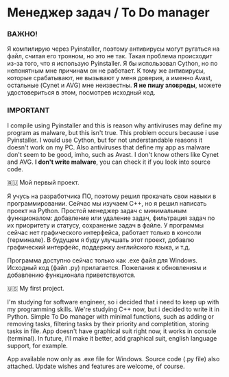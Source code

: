 # Менеджер задач / To Do manager
### ВАЖНО!
Я компилирую через Pyinstaller, поэтому антивирусы могут ругаться на файл, считая его трояном, но это не так. Такая проблема происходит из-за того, что я использую Pyinstaller. Я бы использовал Cython, но по непонятным мне причинам он не работает. К тому же антивирусы, которые срабатывают, не вызывают у меня доверия, а именно Avast, остальные (Cynet и AVG) мне неизвестны.
**Я не пишу зловреды**, можете удостовериться в этом, посмотрев исходный код.

### IMPORTANT
I compile using Pyinstaller and this is reason why antiviruses may define my program as malware, but this isn't true. This problem occurs because i use Pyinstaller. I would use Cython, but for not understandable reasons it doesn't work on my PC. Also antiviruses that define my app as malware don't seem to be good, imho, such as Avast. I don't know others like Cynet and AVG.
**I don't write malware**, you can check it if you look into source code.



🇷🇺
Мой первый проект.

Я учусь на разработчика ПО, поэтому решил прокачать свои навыки в программировании. Сейчас мы изучаем C++, но я решил написать проект на Python.
Простой менеджер задач с минимальным функционалом: добавление или удаление задач, фильтрация задач по их приоритету и статусу, сохранение задач в файле.
У программы сейчас нет графического интерфейса, работает только в консоли (терминале). В будущем я буду улучшать этот проект, добавлю графический интерфейс, поддержку английского языка, и т.д.

Программа доступно сейчас только как .exe файл для Windows.
Исходный код (файл .py) прилагается.
Пожелания к обновлениям и добавлению функционала приветствуются.

🇺🇸
My first project.

I'm studying for software engineer, so i decided that i need to keep up with my programming skills. We're studying C++ now, but i decided to write it in Python.
Simple To Do manager with minimal functions, such as adding or removing tasks, filtering tasks by their priority and completition, storing tasks in file.
App doesn't have graphical suit right now, it works in console (terminal). In future, i'll make it better, add graphical suit, english language support, for example.

App available now only as .exe file for Windows.
Source code (.py file) also attached.
Update wishes and features are welcome, of course.
